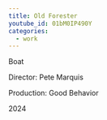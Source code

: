 ```yaml
---
title: Old Forester
youtube_id: 01bM0IP490Y
categories:
  - work
---
```


Boat

Director: Pete Marquis

Production: Good Behavior

2024

